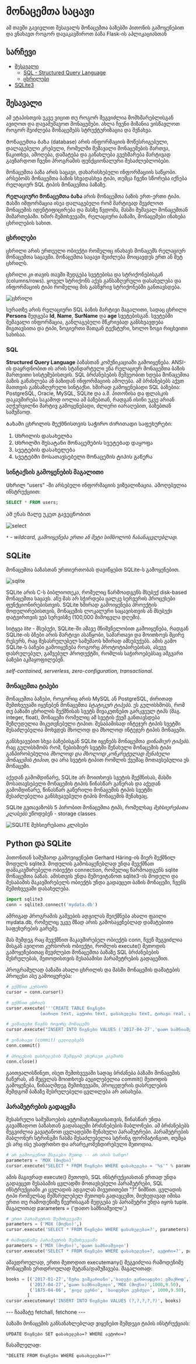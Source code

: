 # მონაცემთა საცავი 
ამ თავში გავივლით შესავალს მონაცემთა ბაზებში პითონის გამოყენებით და ვნახავთ როგორ დავაკავშიროთ ბაზა Flask-ის აპლიკაციასთან

## სარჩევი
- [შესავალი](#შესავალი)
    - [SQL - Structured Query Language](#sql)
    - [ცხრილები](#ცხრილები)
- [SQLite3](#sqlite)
## შესავალი
ამ ეტაპისთვის უკვე ვიცით თუ როგორ შეგვიძლია მომხმარებლისგან ავიღოთ და დავამუშავოთ მონაცემები. ახლა ჩვენი მიზანია ვისწავლოთ
როგორ შეიძლება მონაცემებს სტრუქტურიზაცია და შენახვა.

Მონაცემთა ბაზა (database) არის ინფორმაციის მოწესრიგებული, დალაგებული კრებული, რომელში შემავალი მონაცემების მართვა, წაკითხვა, ამოღება, დამატება და განახლება გვეხმარება მარტივად გავზარდოთ ჩვენი პროგრამის ფუნქციონალური შესაძლებლობები. 

მონაცემთა ბაზა არის საცავი, დახარისხებული ინფორმაციის საწყობი. არსებობს მონაცემთა ბაზის სხვადასხვა ტიპი, თუმცა ჩვენი სწორება იქნება რელაციურ SQL ტიპის მონაცემთა ბაზაზე.

**Რელაციური მონაცემთა ბაზა** არის მონაცემთა ბაზის ერთ-ერთი ტიპი. Მასში იმფორმაცია ისეა დალაგებული რომ მარტივად შევძლოთ მონაცემის იდენტიფიცირება და მასზე წვდომა, მასში შემავალ მონაცემთან მიმართებაში. 
Ხშირ შემთხვევაში, რელაციური ბაზაში, მონაცემები ინახება ცხრილების სახით.

### ცხრილები
ცხრილი არის ერთეული ობიექტი რომელიც ინახავს მონაცემს რელაციურ მონაცემთა საცავში. მონაცემთა საცავი შეიძლება მოიცავდეს ერთ ან მეტ ცხრილს.

ცხრილი კი თავის თავში შედგება სვეტებისა და სტრიქონებისგან (columns/rows). ყოველ სტრიქონს აქვს განსაზღვრული დასახელება და ინფორმაციის ტიპი
რომელიც მის გასწვრივ სტრიქონებში განთავსდება.

![ცხრილი](https://www.sqlshack.com/wp-content/uploads/2020/07/anatomy-of-a-sql-table-1.png)

სურათზე არის რელაციური SQL ბაზის მარტივი მაგალითი, სადაც ცხრილი **Persons** შედგება **Id**, **Name**, **SurName** და **age** სვეტებისგან. სვეტებში შემავალი ინფორმაცია, განლაგებული მწკრივბად განსხვავდება შიგთავსითა და ტიპი, ზოგიერთი მათგან ტექსტური, ხოლო ზოგი რიცხვითი სახისაა.

### SQL 
**Structured Query Language** ბაზასთან კომუნიკაციაში გამოიყენება. ANSI-ის დაყრდნობით ის არის სტანდარტული ენა რელაციურ მონაცემთა ბაზის მართვითი სისტემებისთვის. SQL ბრძანებების მეშვეობით
ხდება მონაცემთა ბაზის განახლება ან ბაზიდან ინფორმაციის ამოღება. ამ ბრძანებებს აქვთ მათთვის განსაზღვრული სინტაქსი. ხშირად გამოყენებადი SQL ბაზებია: PostgreSQL, Oracle, MySQL, SQLite და ა.შ. პითონისა და ფლასკის დაკავშირება საკამოდ იოლია ამ ბაზებთან,
რადგან ისინი უკვე არიან აღჭურვილნი მარტივ გამოყენებადი, ძლიერი იარაღებით, ბაზებთან სამუშაოდ.

Ბაზაში ცხრილის შექმნისთვის საჭირო ძირითადი საფეხურები:
1. Ცხრილის დასახელბა
2. Ცხრილში შესატანი მონაცემების სვეტებად დაყოფა
3. Სვეტების დასახელება
4. Სვეტებში მოსათავსებელი მონაცემის ტიპის გაწერა

### სინტაქსის გამოყენების მაგალითი

Ცხრილ “users” -ში არსებული ინფორმაციის ვიზუალიზაცია.
Ამოღებულია ინსტრუქციით:
```sql
SELECT * FROM users;
```
Ამ ენას მალე უკეთ გავეცნობით

![select](select.png)

_`*` - wildcard, გამოიყენება ერთი ან მეტი სიმბოლოს ჩასანაცვლებლად._

## SQLite
მონაცემთა ბაზასთან ურთიერთობას დავიწყებთ SQLite-ს გამოყენებით. 

![sqlite](https://upload.wikimedia.org/wikipedia/commons/thumb/3/38/SQLite370.svg/382px-SQLite370.svg.png)

SQLite არის C-ს ბიბლიოთეკა, რომელიც წარმოადგენს მსუბუქ disk-based მონაცემთა საცავს. ანუ მას არ სჭირდება ცალკე სერვერის პროცესები ფუნქციონირებისთვის.
SQLite ხშირად გამოიყენება პროექტის მოდელირებისთვის, მონაცემის ლოკალური საცავისთვის ან მსუბუქი დატვირთვის ვებ სერვისზე (100,000 მიმოცვლა დღეში).

სიტყვა *lite* - მსუბუქი, SQLite-ში ამავე მნიშვნელობით გამოიყენება, რადგან SQLite-ის ბზები არის მარტივი ასაწყობი, სამართავი და მოითხოვს მცირე რესურს, რაც შესასრულებელ სამუშაოს ხშირად ამსუბუქებს. ამის გამო SQLite-ს ბაზები გამოიყენება როგორც პროტოტიპირებისას, ასევე დასრულებულ, გაშვებულ პროდუქტში, რომლის საჭიროებებსაც ამგვარი ბაზები აკმაყოფილებენ.

_self-contained, serverless, zero-configuration, transactional._

### მონაცემთა ტიპები

მონაცემთა ბაზები, როგორიც არის MySQL ან PostgreSQL, ძირითად შემთხვევაში იყენებენ მონაცემთა *სტატიკურ ტიპებს*. ეს გულისხმობს, რომ თუ ბაზაში ცხრილის შექმნისას სვეტს მივაკუთნებთ გარკვეულ ტიპს (მაგ. integer, float), მონაცემი რომელიც ამ სვეტის ქვეშ განთავსდება შეზღუდულია მიკუთვნებული ტიპით. შესაბამისად ინტეჯერ ტიპის სვეტში შესაძლებელია მოხვდეს მხოლოდ და მხოლოდ ინტეჯერ ტიპის მონაცემი.

განსხვავებით სხვა ბაზებისგან SQLite იყენებს მონაცემთა *დინამიურ ტიპებს*. რაც გულისხმობს რომ, ნებისმიერ სვეტში შენახული მონაცემის ტიპი განპირობებულია *მხოლოდ და მხოლოდ კონკრეტულად შენახული მონაცემის ტიპით*, და არა სვეტის ტიპით რომლის ქვეშაც მოთავსებულია ეს მონაცემი. 

აქედან გამომდინარე, SQLite არ მოითხოვს სვეტის შექმნისას, მასში მოსათავსებელი მონაცემის ტიპის წინასწარ გაწერას და აქედან გამომდინარე, წინასწარ გაწერილი მონაცემის ტიპის სვეტში შესაძლებელია განსხვავებული ტიპის მონაცემის შენახვაც.

SQLite გვთავაზობს 5 პირობით მონაცემთა ტიპს, რომელსაც *მეხსიერებათა კლასებს* უწოდებენ - storage classes

![SQLITE მეხსიერებათა კლასები](https://docplayer.net/docs-images/63/49185735/images/11-2.jpg)

## Python და SQLite 

პითონთან სამუშაოდ გამოვიყენებთ Gerhard Häring-ის მიერ შექმნილ მოდულს sqlite3. 
მოდულის გამოსაყენებლად უნდა შევქმნათ დამაკავშირებელი ობიექტი connection, რომელიც წარმოადგენს sqlite მონაცემთა ბაზას. ამისთვის უნდა შემოვიტანოთ sqlite3-ის მოდელი და შესაბამის მაკავშირებელს ობიექტს უნდა გადავცეთ ბაზის მონაცემი, ჩვენს შემთხვევაში დასახელება.

```python
import sqlite3
conn = sqlite3.connect('mydata.db')
```

ამრიგად პროგრამის გაშვების ადგილას შეიქმნება ახალი ფაილი mydata.db, რომელიც უკვე მზად არის გამოსაყენებლად დამატებითი საფეხურების გარეშე.

მას შემდეგ რაც შევქმნით მაკავშირებელ ობიექტს conn, ჩვენ შეგვიძლია მისგან ავიღოთ კურსორის ობიექტი, რომლის execute() მეთოდის გამოყენებითაც შევძლებთ მონაცემთა ბაზაზე SQL ბრძანებების შესრულებას, მეთოდისთვის შესაბამისი პარამეტრების გადაცემით.

პროგრამულად ბაზაში ახალი ცხრილის და მასში მონაცემის დამატების პროცესი ასე გამოიყურება:

```python
# ვქმნით კურსორს
cursor = conn.cursor()

# ვქმნით ცხრილს
cursor.execute('''CREATE TABLE წიგნები
             (თარიღი text, ავტორი text, დასახელება text, ტირაჟი real, ფასი real)''')

# ვამატებთ წიგნს როგორც მონაცემს
cursor.execute("INSERT INTO წიგნები VALUES ('2017-04-27','დათო სამნიაშვილი','MOX (მოქსი)',100,9.50)")

# ვინახავთ (commit) ცვლილებებს
conn.commit()

# პროცესის დასრულების შემდგომ ვხურავთ კავშირს
conn.close()
```

გაითვალისწინეთ, ისეთ შემთხვევაში სადაც ბრძანება ბაზაში მონაცემის ჩაწერას, ან შეცვლას მოითხოვს აუცილებელია commit() მეთოდის გამოყენება, წინააღმდეგ შემთხვევაში, პროცედურის დასრულების შემდგომ ბაზაზე შესრულებული ცვლილება არ აისახება.

### პარამეტრების გადაცემა

შესასრული სამუშაოების ავტომატიზაციისათვის, წინასწარ უნდა გავამზადოთ ბაზასთან გადასაცემი ბრძანებების შაბლონები. ამ ბრძანებებს შეგვიძლია გავატანოთ ცვლადებში შენახული პარამეტრები. პარამეტრების შაბლონურ სტრინგში ჩასმა შესაძლებელია სტრინგ ფორმატინგით, თუმცა ეს არც ისე უსაფრთხო და არარეკომენდირებული მეთოდია. 

```python
# არ გამოიყენოთ მსგავსი მეთოდ -- არ არის სანდო!
parameters = 'MOX (მოქსი)'
cursor.execute("SELECT * FROM წიგნები WHERE დასახელება = '%s'" % parameters)
```

ამის მაგივრად execute() მეთოდს, SQL ინსტრუქციასთან ერთად უნდა გადავცეთ შესაბამის ცვლადში მოთავსებული პარამეტრები, SQL ინსტრუქციაში კი ცვლადის ადგილას მივუთითებთ "?" ნიშნით. ცვლადის ტიპი რომელსაც შემსრულებელ მეთოდს გადავცემთ, მიუხედავად იმისა ერთი თუ რამოდენიმე წევრისაგან შედგება ეს პარამეტრი უნდა იყოს tuple. მაგალითად parameters = ('დათო სამნიაშვილი',)

```python
# ერთი პარამეტრის შემთხვევაში
parameters = ('MOX (მოქსი)',)
cursor.execute('SELECT * FROM წიგნები WHERE დასახელება=?', parameters)

# რამოდენიმე პარამეტრის შემთხვევაში
parameters = ('MOX (მოქსი)','დათო სამნიაშვილი')
cursor.execute('SELECT * FROM წიგნები WHERE დასახელება=?, ავტორი=?', parameters)
```

ამავდროულად, ერთი მეთოდით executemany() შეგვიძლია რამოდენიმე მონაცემის ერთდროულად შეტანა/დამუშავება. მაგალითად:

```python
books = [('2017-01-27','ზურა ჯიშკარიანი','საღეჭი განთიადები: უშაქროდ',1000,9.50),
         ('2017-04-27','დათო სამნიაშვილი','MOX (მოქსი)',1000,9.50),
         ('1875-04-06', 'ჟიულ ვერნი', 'საიდუმლო კუნძული', 1000,9.50),
        ]
cursor.executemany('INSERT INTO წიგნები VALUES (?,?,?,?,?)', books)
```

--- ჩაამატე fetchall, fetchone ---

ბაზაში მონაცემის განსანახლებლად ვიყენებთ შემდეგი ტიპის ინსტრუქციას:

```sqlite
UPDATE წიგნები SET დასახელება=? WHERE ავტორი=?
```

წასაშლელად:

```sqlite
"DELETE FROM წიგნები WHERE დასახელება=?"
```
